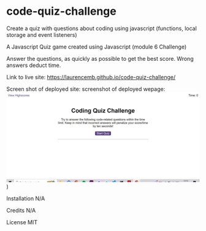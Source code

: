 # code-quiz-challenge

Create a quiz with questions about coding using javascript (functions, local storage and event listeners)

A Javascript Quiz game created using Javascript (module 6 Challenge)

Answer the questions, as quickly as possible to get the best score. Wrong answers deduct time.

Link to live site: https://laurencemb.github.io/code-quiz-challenge/

Screen shot of deployed site: screenshot of deployed wepage:
![](assets/Capture.JPG))

Installation N/A

Credits N/A

License MIT
